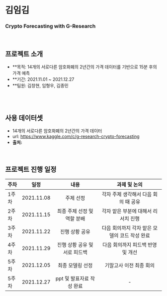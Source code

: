 # 김임김
### Crypto Forecasting with G-Research
<br>

## 프로젝트 소개
- **목적: 14개의 서로다른 암호화폐의 2년간의 가격 데이터를 기반으로 15분 후의 가격 예측
- **기간: 2021.11.01 ~ 2021.12.27
- **팀원: 김창현, 임형우, 김종민
<br>
<br>

## 사용 데이터셋
- 14개의 서로다른 암호화폐의 2년간의 가격 데이터
- url: https://www.kaggle.com/c/g-research-crypto-forecasting
- **출처:**  
<br>

## 프로젝트 진행 일정  

|   주차   |   일정   |   내용   |   과제 및 논의   |
|:----------------------------|:----------------------------:|:--------------------:|:-------------------:|
|  1주차  | 2021.11.08 | 주제 선정 | 각자 주제 생각해서 다음 회의 때 공유 |
|  2주차  | 2021.11.15 | 최종 주제 선정 및 역할 분배 | 각자 맡은 부분에 대해서 리서치 진행 |
|  3주차  | 2021.11.22 | 진행 상황 공유 | 다음 회의까지 각자 맡은 모델의 코드 작성 완료 |
|  4주차  | 2021.11.29 | 진행 상황 공유 및 서로 피드백 | 다음 회의까지 피드백 반영 및 개선 |
|  5주차  | 2021.12.05 | 최종 모델링 선정 | 기말고사 이전 최종 회의  | 
|  5주차  | 2021.12.27 | ppt 및 발표자료 작성 완료 | - | 
<br>
